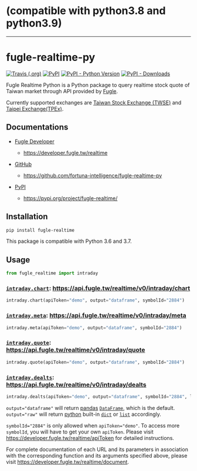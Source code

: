# (compatible with python3.8 and python3.9)

---

# fugle-realtime-py

[![Travis (.org)](https://img.shields.io/travis/fortuna-intelligence/fugle-realtime-py.svg)](https://travis-ci.org/fortuna-intelligence/fugle-realtime-py)
[![PyPI](https://img.shields.io/pypi/v/fugle-realtime.svg)](https://pypi.org/project/fugle-realtime/)
[![PyPI - Python Version](https://img.shields.io/pypi/pyversions/fugle-realtime.svg)](https://pypi.org/project/fugle-realtime/)
[![PyPI - Downloads](https://img.shields.io/pypi/dm/fugle-realtime.svg)](https://pypi.org/project/fugle-realtime/)

Fugle Realtime Python is a Python package to query realtime stock quote of Taiwan market through API provided by [Fugle](https://www.fugle.tw/).

Currently supported exchanges are [Taiwan Stock Exchange (TWSE)](http://www.twse.com.tw/) and [Taipei Exchange(TPEx)](https://www.tpex.org.tw/).

## Documentations

-   [Fugle Developer](https://developer.fugle.tw/)

    -   https://developer.fugle.tw/realtime

-   [GitHub](https://github.com/)

    -   https://github.com/fortuna-intelligence/fugle-realtime-py

-   [PyPI](https://pypi.org/)

    -   https://pypi.org/project/fugle-realtime/

## Installation

```sh
pip install fugle-realtime
```

This package is compatible with Python 3.6 and 3.7.

## Usage

```py
from fugle_realtime import intraday
```

### [`intraday.chart`](https://developer.fugle.tw/realtime/document#/Intraday/get_intraday_chart): https://api.fugle.tw/realtime/v0/intraday/chart

```py
intraday.chart(apiToken="demo", output="dataframe", symbolId="2884")
```

### [`intraday.meta`](https://developer.fugle.tw/realtime/document#/Intraday/get_intraday_meta): https://api.fugle.tw/realtime/v0/intraday/meta

```py
intraday.meta(apiToken="demo", output="dataframe", symbolId="2884")
```

### [`intraday.quote`](https://developer.fugle.tw/realtime/document#/Intraday/get_intraday_quote): https://api.fugle.tw/realtime/v0/intraday/quote

```py
intraday.quote(apiToken="demo", output="dataframe", symbolId="2884")
```

### [`intraday.dealts`](https://developer.fugle.tw/realtime/document#/Intraday/get_intraday_dealts): https://api.fugle.tw/realtime/v0/intraday/dealts

```py
intraday.dealts(apiToken="demo", output="dataframe", symbolId="2884", limit=50, offset=0)
```

`output="dataframe"` will return [pandas](https://pandas.pydata.org/) [`DataFrame`](https://pandas.pydata.org/pandas-docs/stable/reference/frame.html), which is the default. `output="raw"` will return [python](https://www.python.org/) built-in [`dict`](https://docs.python.org/3/library/stdtypes.html#dict) or [`list`](https://docs.python.org/3/library/stdtypes.html#list) accordingly.

`symbolId="2884"` is only allowed when `apiToken="demo"`. To access more `symbolId`, you will have to get your own `apiToken`. Please visit https://developer.fugle.tw/realtime/apiToken for detailed instructions.

For complete documentation of each URL and its parameters in association with the corresponding function and its arguments specified above, please visit https://developer.fugle.tw/realtime/document.
